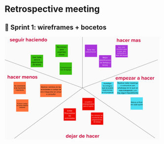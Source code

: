 # Retrospective meeting

## :pushpin: Sprint 1: wireframes + bocetos

![Sprint 1](/retrospective-meetings/sprint-1.png)